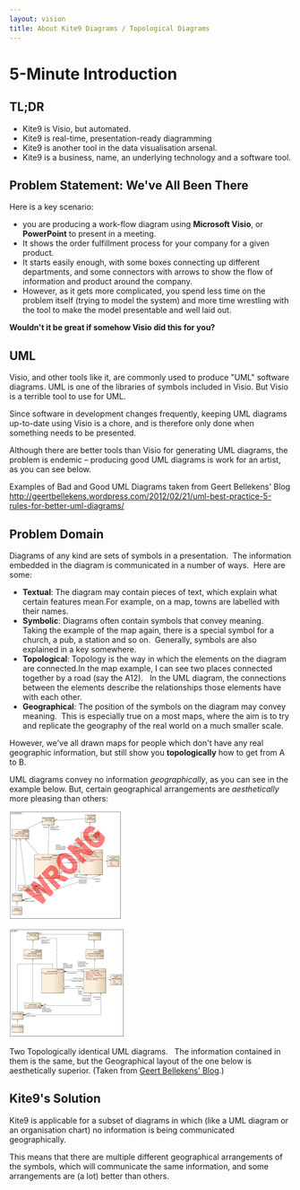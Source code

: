 ```yaml
---
layout: vision
title: About Kite9 Diagrams / Topological Diagrams
---
```


# 5-Minute Introduction

## TL;DR

- Kite9 is Visio, but automated.
- Kite9 is real-time, presentation-ready diagramming
- Kite9 is another tool in the data visualisation
arsenal.
- Kite9 is a business, name, an underlying technology and a software tool.

## Problem Statement: We've All Been There

Here is a key scenario:
- you are producing a work-flow diagram using **Microsoft Visio**, or **PowerPoint** to present in a meeting.
- It shows the order fulfillment process for your company for a given product.
- It starts easily enough, with some boxes connecting up different departments, and some connectors with arrows to show the flow of information and product around the company.
- However, as it gets more complicated, you spend less time on the problem itself (trying to model the system) and more time wrestling with the tool to make the model presentable and well laid out.

**Wouldn't it be great if somehow Visio did this for you?**

## UML

Visio, and other tools like it, are commonly used to produce "UML" software  diagrams.  UML is one of the libraries of symbols included in Visio.  But Visio is a terrible tool to use for UML.

Since software in development changes frequently, keeping UML diagrams up-to-date using
Visio is a chore, and is therefore only done when something needs to be presented.

Although there are better tools than Visio for generating UML diagrams,
the problem is endemic – producing good UML diagrams is work for an
artist, as you can see below.

Examples of Bad and Good UML Diagrams taken from Geert Bellekens' Blog
<http://geertbellekens.wordpress.com/2012/02/21/uml-best-practice-5-rules-for-better-uml-diagrams/>


## Problem Domain

Diagrams of any kind are sets of symbols in a presentation.  The information embedded in the
diagram is communicated in a number of ways.  Here are some:

- **Textual**:  The diagram may contain pieces of text, which explain what certain features mean.For example, on a map, towns are labelled with their names.
- **Symbolic**: Diagrams often contain symbols that convey meaning.  Taking the example of the map again, there is a special symbol for a church, a pub, a station and so on.  Generally, symbols are also explained in a key somewhere.
- **Topological**:  Topology is the way in which the elements on the diagram are connected.In the map example, I can see two places connected together by a road (say the A12).   In the UML diagram, the connections between the elements describe the relationships those elements have with each other.
- **Geographical**:  The position of the symbols on the diagram may convey meaning.  This is especially true on a most maps, where the aim is to try and replicate the geography of the real world on a much smaller scale. 


However, we've all drawn maps for people which don't have any real geographic information, but still show you **topologically** how to get from A to B.

UML diagrams convey no information *geographically*, as you can see in the
example below. But, certain geographical arrangements are *aesthetically* more pleasing than others:

![Awful](images/image006.png)

![Good](images/image008.png)

Two Topologically identical UML diagrams.   The information contained in them is
the same, but the Geographical layout of the one below is aesthetically superior. (Taken from [Geert Bellekens' Blog](http://geertbellekens.wordpress.com/2012/02/21/uml-best-practice-5-rules-for-better-uml-diagrams).)


## Kite9's Solution

Kite9 is applicable for a subset of diagrams in which (like a UML diagram or an organisation chart) no information is being communicated geographically.

This means that there are multiple different geographical arrangements of the symbols, which will communicate the same information, and some arrangements are (a lot) better than others.